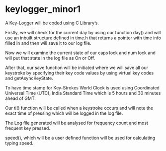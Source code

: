# keylogger_minor1

A Key-Logger will be coded using C Library’s.

Firstly, we will check for the current day by using our function day() and will use an inbuilt structure defined in time.h that returns a pointer with time info filled in and then will save it to our log file.

Now we will examine the current state of our caps lock and num lock and will put that state in the log file as On or Off.

After that, our save function will be initiated where we will save all our keystroke by specifying their key code values by using virtual key codes and getAsyncKeyState.

To have time stamp for Key-Strokes World Clock is used using Coordinated Universal Time (UTC), India Standard Time which is 5 hours and 30 minutes ahead of GMT.

Our ti() function will be called when a keystroke occurs and will note the exact time of pressing which will be logged in the log file.

The Log file generated will be analysed for frequency count and most frequent key pressed.

speed(), which will be a user defined function will be used for calculating typing speed.


